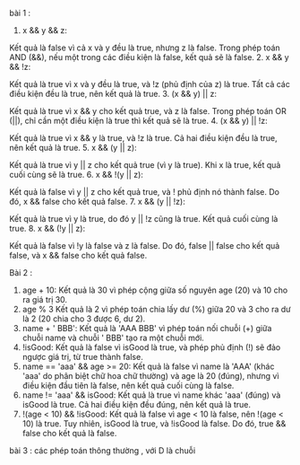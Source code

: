 bài 1 :
1. x && y && z:

Kết quả là false vì cả x và y đều là true, nhưng z là false. Trong phép toán AND (&&), nếu một trong các điều kiện là false, kết quả sẽ là false.
2. x && y && !z:

Kết quả là true vì x và y đều là true, và !z (phủ định của z) là true. Tất cả các điều kiện đều là true, nên kết quả là true.
3. (x && y) || z:

Kết quả là true vì x && y cho kết quả true, và z là false. Trong phép toán OR (||), chỉ cần một điều kiện là true thì kết quả sẽ là true.
4. (x && y) || !z:

Kết quả là true vì x && y là true, và !z là true. Cả hai điều kiện đều là true, nên kết quả là true.
5. x && (y || z):

Kết quả là true vì y || z cho kết quả true (vì y là true). Khi x là true, kết quả cuối cùng sẽ là true.
6. x && !(y || z):

Kết quả là false vì y || z cho kết quả true, và ! phủ định nó thành false. Do đó, x && false cho kết quả false.
7. x && (y || !z):

Kết quả là true vì y là true, do đó y || !z cũng là true. Kết quả cuối cùng là true.
8. x && (!y || z):

Kết quả là false vì !y là false và z là false. Do đó, false || false cho kết quả false, và x && false cho kết quả false.

Bài 2 : 

1. age + 10:
Kết quả là 30 vì phép cộng giữa số nguyên age (20) và 10 cho ra giá trị 30.
2. age % 3
Kết quả là 2 vì phép toán chia lấy dư (%) giữa 20 và 3 cho ra dư là 2 (20 chia cho 3 được 6, dư 2).
3. name + ' BBB':
Kết quả là 'AAA BBB' vì phép toán nối chuỗi (+) giữa chuỗi name và chuỗi ' BBB' tạo ra một chuỗi mới.
4. !isGood:
Kết quả là false vì isGood là true, và phép phủ định (!) sẽ đảo ngược giá trị, từ true thành false.
5. name == 'aaa' && age >= 20:
Kết quả là false vì name là 'AAA' (khác 'aaa' do phân biệt chữ hoa chữ thường) và age là 20 (đúng), nhưng vì điều kiện đầu tiên là false, nên kết quả cuối cùng là false.
6. name != 'aaa' && isGood:
Kết quả là true vì name khác 'aaa' (đúng) và isGood là true. Cả hai điều kiện đều đúng, nên kết quả là true.
7. !(age < 10) && !isGood:
Kết quả là false vì age < 10 là false, nên !(age < 10) là true. Tuy nhiên, isGood là true, và !isGood là false. Do đó, true && false cho kết quả là false.

bài 3 : 
các phép toán thông thường , với D là chuỗi 

